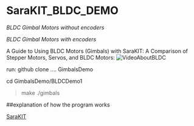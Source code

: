 # SaraKIT_BLDC_DEMO
*BLDC Gimbal Motors without encoders*

*BLDC Gimbal Motors with encoders*


A Guide to Using BLDC Motors (Gimbals) with SaraKIT: A Comparison of Stepper Motors, Servos, and BLDC Motors:
![VideoAboutBLDC](https://youtu.be/Nwvnoo5efzE)


run:
github clone .... GimbalsDemo

cd GimbalsDemo/BLDCDemo1
>make
>./gimbals

##explanation of how the program works


[SaraKIT](https://SaraKIT.SaraAI.com)


